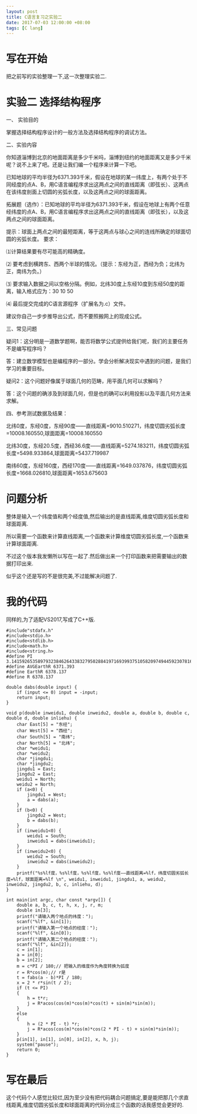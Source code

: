 ```yaml
---
layout: post
title: C语言复习之实验二
date: 2017-07-03 12:00:00 +08:00
tags: [C lang]
---
```


# 写在开始
把之前写的实验整理一下,这一次整理实验二.
# 实验二 选择结构程序

一、 实验目的

掌握选择结构程序设计的一般方法及选择结构程序的调试方法。

二、实验内容

你知道淄博到北京的地面距离是多少千米吗，淄博到纽约的地面距离又是多少千米呢？说不上来了吧。还是让我们编一个程序来计算一下吧。

已知地球的平均半径为6371.393千米，假设在地球的某一纬度上，有两个处于不同经度的点A、B，用C语言编程序求出这两点之间的直线距离（即弦长）、这两点在该纬度剖面上切圆的劣弧长度，以及这两点之间的球面距离。

拓展题（选作）：已知地球的平均半径为6371.393千米，假设在地球上有两个任意经纬度的点A、B，用C语言编程序求出这两点之间的直线距离（即弦长），以及这两点之间的球面距离。

提示：球面上两点之间的最短距离，等于这两点与球心之间的连线所确定的球面切圆的劣弧长度。
要求：　

 ⑴计算结果要有尽可能高的精确度。

 ⑵ 要考虑到横跨东、西两个半球的情况。（提示：东经为正，西经为负；北纬为正，南纬为负。）

 ⑶ 要求输入数据之间以空格分隔。例如，北纬30度上东经10度到东经50度的距离，输入格式应为：30 10 50

 ⑷ 最后提交完成的C语言源程序（扩展名为.c）文件。

 建议你自己一步步推导出公式，而不要照搬网上的现成公式。

三、常见问题

疑问1：这分明是一道数学题啊，能否将数学公式提供给我们呢，我们的主要任务不是编写程序吗？

答：建立数学模型也是编程序的一部分。学会分析解决现实中遇到的问题，是我们学习的重要目标。

疑问2：这个问题好像属于球面几何的范畴，用平面几何可以求解吗？

答：这个问题的确涉及到球面几何，但是也的确可以利用投影以及平面几何方法来求解。

四、参考测试数据及结果：

北纬0度，东经0度，东经90度——直线距离=9010.510271，纬度切圆劣弧长度=10008.160550,球面距离=10008.160550

北纬30度，东经20.5度，西经36.6度——直线距离=5274.183211，纬度切圆劣弧长度=5498.933864,球面距离=5437.719987

南纬60度，东经160度，西经170度——直线距离=1649.037876，纬度切圆劣弧长度=1668.026810,球面距离=1653.675603
# 问题分析
整体是输入一个纬度值和两个经度值,然后输出的是直线距离,维度切圆劣弧长度和球面距离.

所以需要一个函数来计算直线距离,一个函数来计算维度切圆劣弧长度,一个函数来计算球面距离.

不过这个版本我发懒所以写在一起了.然后做出来一个打印函数来把需要输出的数据打印出来.

似乎这个还是写的不是很完美,不过能解决问题了.
# 我的代码
同样的,为了适配VS2017,写成了C++版.
```
#include"stdafx.h"
#include<stdio.h>
#include<stdlib.h>
#include<math.h>
#include<string.h>
#define PI 3.14159265358979323846264338327950288419716939937510582097494459230781640628
#define AVGEarthR 6371.393
#define EarthR 6378.137
#define R 6378.137

double dabs(double input) {
	if (input <= 0) input = -input;
	return input;
}

void p(double inweidu1, double inweidu2, double a, double b, double c, double d, double inliehu) {
	char East[5] = "东经";
	char West[5] = "西经";
	char South[5] = "南纬";
	char North[5] = "北纬";
	char *weidu1;
	char *weidu2;
	char *jingdu1;
	char *jingdu2;
	jingdu1 = East;
	jingdu2 = East;
	weidu1 = North;
	weidu2 = North;
	if (a<0) {
		jingdu1 = West;
		a = dabs(a);
	}
	if (b<0) {
		jingdu2 = West;
		b = dabs(b);
	}
	if (inweidu1<0) {
		weidu1 = South;
		inweidu1 = dabs(inweidu1);
	}
	if (inweidu2<0) {
		weidu2 = South;
		inweidu2 = dabs(inweidu2);
	}
	printf("%s%lf度，%s%lf度，%s%lf度，%s%lf度——直线距离=%lf，纬度切圆劣弧长度=%lf，球面距离=%lf \n", weidu1, inweidu1, jingdu1, a, weidu2, inweidu2, jingdu2, b, c, inliehu, d);
}

int main(int argc, char const *argv[]) {
	double a, b, c, t, h, x, j, r, m;
	double in[3];
	printf("请输入两个地点的纬度：");
	scanf("%lf", &in[1]);
	printf("请输入第一个地点的经度：");
	scanf("%lf", &in[0]);
	printf("请输入第二个地点的经度：");
	scanf("%lf", &in[2]);
	c = in[1];
	a = in[0];
	b = in[2];
	m = c*PI / 180;// 把输入的维度作为角度转换为弧度
	r = R*cos(m);// r是
	t = fabs(a - b)*PI / 180;
	x = 2 * r*sin(t / 2);
	if (t <= PI)
	{
		h = t*r;
		j = R*acos(cos(m)*cos(m)*cos(t) + sin(m)*sin(m));
	}
	else
	{
		h = (2 * PI - t) *r;
		j = R*acos(cos(m)*cos(m)*cos(2 * PI - t) + sin(m)*sin(m));
	}
	p(in[1], in[1], in[0], in[2], x, h, j);
	system("pause");
	return 0;
}
```
# 写在最后
这个代码个人感觉比较烂,因为至少没有把代码耦合问题搞定,要是能把那几个求直线距离,维度切圆劣弧长度和球面距离的代码分成三个函数的话我感觉会更好的.
